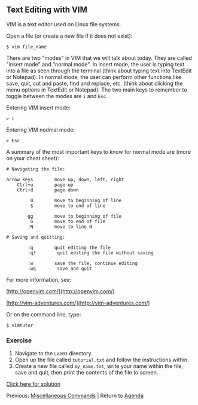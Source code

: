 ## Text Editing with VIM

VIM is a text editor used on Linux file systems.

Open a file (or create a new file if it does not exist):
```
$ vim file_name
```

There are two "modes" in VIM that we will talk about today. They are called "insert mode" and "normal mode". In insert mode, the user is typing text into a file as seen through the terminal (think about typing text into TextEdit or Notepad). In normal mode, the user can perform other functions like save, quit, cut and paste, find and replace, etc. (think about clicking the menu options in TextEdit or Notepad). The two main keys to remember to toggle between the modes are `i` and `Esc`.

Entering VIM insert mode:
```
> i
```

Entering VIM nodmal mode:
```
> Esc
```

A summary of the most important keys to know for normal mode are (more on your cheat sheet):
```
# Navigating the file:
  
arrow keys        move up, down, left, right
    Ctrl+u        page up
    Ctrl+d        page down
 
         0        move to beginning of line
         $        move to end of line
 
        gg        move to beginning of file
         G        move to end of file
        :N        move to line N
  
# Saving and quitting:
 
        :q        quit editing the file
        :q!        quit editing the file without saving
 
        :w        save the file, continue editing
        :wq        save and quit
```


For more information, see:

[http://openvim.com/](http://openvim.com/)

[http://vim-adventures.com/](http://vim-adventures.com/)

Or on the command line, type:
```
$ vimtutor
```

### Exercise

1. Navigate to the `Lab03` directory.
2. Open up the file called `tutorial.txt` and follow the instructions within.
3. Create a new file called `my_name.txt`, write your name within the file, save and quit, then print the contents of the file to screen.

[Click here for solution](intro_to_linux_08_solution.md)

Previous: [Miscellaneous Commands](intro_to_linux_07.md) | Return to [Agenda](../index.md)

